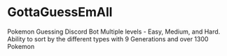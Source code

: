 # GottaGuessEmAll
Pokemon Guessing Discord Bot
Multiple levels - Easy, Medium, and Hard. 
Ability to sort by the different types with 9 Generations and over 1300 Pokemon

